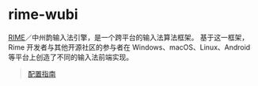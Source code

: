 # rime-wubi

[RIME](https://rime.im/download/)／中州韵输入法引擎，是一个跨平台的输入法算法框架。
基于这一框架，Rime 开发者与其他开源社区的参与者在 Windows、macOS、Linux、Android 等平台上创造了不同的输入法前端实现。


> [配置指南](https://github.com/rime/home/wiki/CustomizationGuide)
